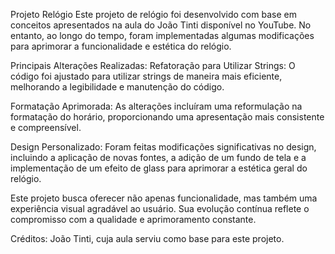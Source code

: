 Projeto Relógio
Este projeto de relógio foi desenvolvido com base em conceitos apresentados na aula do João Tinti disponível no YouTube. No entanto, ao longo do tempo, foram implementadas algumas modificações para aprimorar a funcionalidade e estética do relógio.

Principais Alterações Realizadas:
Refatoração para Utilizar Strings: O código foi ajustado para utilizar strings de maneira mais eficiente, melhorando a legibilidade e manutenção do código.

Formatação Aprimorada: As alterações incluíram uma reformulação na formatação do horário, proporcionando uma apresentação mais consistente e compreensível.

Design Personalizado: Foram feitas modificações significativas no design, incluindo a aplicação de novas fontes, a adição de um fundo de tela e a implementação de um efeito de glass para aprimorar a estética geral do relógio.

Este projeto busca oferecer não apenas funcionalidade, mas também uma experiência visual agradável ao usuário. Sua evolução contínua reflete o compromisso com a qualidade e aprimoramento constante.

Créditos: João Tinti, cuja aula serviu como base para este projeto.
